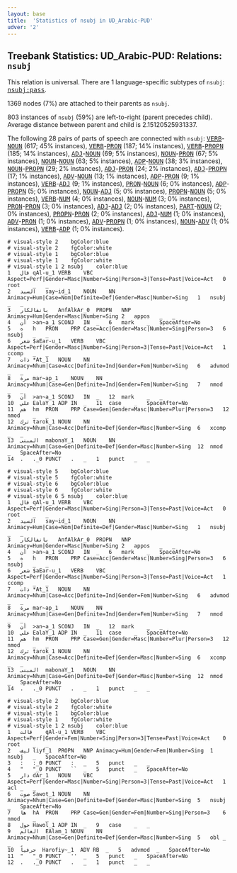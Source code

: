 ```yaml
---
layout: base
title:  'Statistics of nsubj in UD_Arabic-PUD'
udver: '2'
---
```


## Treebank Statistics: UD_Arabic-PUD: Relations: `nsubj`

This relation is universal.
There are 1 language-specific subtypes of `nsubj`: <tt><a href="ar_pud-dep-nsubj-pass.html">nsubj:pass</a></tt>.

1369 nodes (7%) are attached to their parents as `nsubj`.

803 instances of `nsubj` (59%) are left-to-right (parent precedes child).
Average distance between parent and child is 2.15120525931337.

The following 28 pairs of parts of speech are connected with `nsubj`: <tt><a href="ar_pud-pos-VERB.html">VERB</a></tt>-<tt><a href="ar_pud-pos-NOUN.html">NOUN</a></tt> (617; 45% instances), <tt><a href="ar_pud-pos-VERB.html">VERB</a></tt>-<tt><a href="ar_pud-pos-PRON.html">PRON</a></tt> (187; 14% instances), <tt><a href="ar_pud-pos-VERB.html">VERB</a></tt>-<tt><a href="ar_pud-pos-PROPN.html">PROPN</a></tt> (185; 14% instances), <tt><a href="ar_pud-pos-ADJ.html">ADJ</a></tt>-<tt><a href="ar_pud-pos-NOUN.html">NOUN</a></tt> (69; 5% instances), <tt><a href="ar_pud-pos-NOUN.html">NOUN</a></tt>-<tt><a href="ar_pud-pos-PRON.html">PRON</a></tt> (67; 5% instances), <tt><a href="ar_pud-pos-NOUN.html">NOUN</a></tt>-<tt><a href="ar_pud-pos-NOUN.html">NOUN</a></tt> (63; 5% instances), <tt><a href="ar_pud-pos-ADP.html">ADP</a></tt>-<tt><a href="ar_pud-pos-NOUN.html">NOUN</a></tt> (38; 3% instances), <tt><a href="ar_pud-pos-NOUN.html">NOUN</a></tt>-<tt><a href="ar_pud-pos-PROPN.html">PROPN</a></tt> (29; 2% instances), <tt><a href="ar_pud-pos-ADJ.html">ADJ</a></tt>-<tt><a href="ar_pud-pos-PRON.html">PRON</a></tt> (24; 2% instances), <tt><a href="ar_pud-pos-ADJ.html">ADJ</a></tt>-<tt><a href="ar_pud-pos-PROPN.html">PROPN</a></tt> (17; 1% instances), <tt><a href="ar_pud-pos-ADV.html">ADV</a></tt>-<tt><a href="ar_pud-pos-NOUN.html">NOUN</a></tt> (13; 1% instances), <tt><a href="ar_pud-pos-ADP.html">ADP</a></tt>-<tt><a href="ar_pud-pos-PRON.html">PRON</a></tt> (9; 1% instances), <tt><a href="ar_pud-pos-VERB.html">VERB</a></tt>-<tt><a href="ar_pud-pos-ADJ.html">ADJ</a></tt> (9; 1% instances), <tt><a href="ar_pud-pos-PRON.html">PRON</a></tt>-<tt><a href="ar_pud-pos-NOUN.html">NOUN</a></tt> (6; 0% instances), <tt><a href="ar_pud-pos-ADP.html">ADP</a></tt>-<tt><a href="ar_pud-pos-PROPN.html">PROPN</a></tt> (5; 0% instances), <tt><a href="ar_pud-pos-NOUN.html">NOUN</a></tt>-<tt><a href="ar_pud-pos-ADJ.html">ADJ</a></tt> (5; 0% instances), <tt><a href="ar_pud-pos-PROPN.html">PROPN</a></tt>-<tt><a href="ar_pud-pos-NOUN.html">NOUN</a></tt> (5; 0% instances), <tt><a href="ar_pud-pos-VERB.html">VERB</a></tt>-<tt><a href="ar_pud-pos-NUM.html">NUM</a></tt> (4; 0% instances), <tt><a href="ar_pud-pos-NOUN.html">NOUN</a></tt>-<tt><a href="ar_pud-pos-NUM.html">NUM</a></tt> (3; 0% instances), <tt><a href="ar_pud-pos-PRON.html">PRON</a></tt>-<tt><a href="ar_pud-pos-PRON.html">PRON</a></tt> (3; 0% instances), <tt><a href="ar_pud-pos-ADJ.html">ADJ</a></tt>-<tt><a href="ar_pud-pos-ADJ.html">ADJ</a></tt> (2; 0% instances), <tt><a href="ar_pud-pos-PART.html">PART</a></tt>-<tt><a href="ar_pud-pos-NOUN.html">NOUN</a></tt> (2; 0% instances), <tt><a href="ar_pud-pos-PROPN.html">PROPN</a></tt>-<tt><a href="ar_pud-pos-PRON.html">PRON</a></tt> (2; 0% instances), <tt><a href="ar_pud-pos-ADJ.html">ADJ</a></tt>-<tt><a href="ar_pud-pos-NUM.html">NUM</a></tt> (1; 0% instances), <tt><a href="ar_pud-pos-ADV.html">ADV</a></tt>-<tt><a href="ar_pud-pos-PRON.html">PRON</a></tt> (1; 0% instances), <tt><a href="ar_pud-pos-ADV.html">ADV</a></tt>-<tt><a href="ar_pud-pos-PROPN.html">PROPN</a></tt> (1; 0% instances), <tt><a href="ar_pud-pos-NOUN.html">NOUN</a></tt>-<tt><a href="ar_pud-pos-ADV.html">ADV</a></tt> (1; 0% instances), <tt><a href="ar_pud-pos-VERB.html">VERB</a></tt>-<tt><a href="ar_pud-pos-ADP.html">ADP</a></tt> (1; 0% instances).


~~~ conllu
# visual-style 2	bgColor:blue
# visual-style 2	fgColor:white
# visual-style 1	bgColor:blue
# visual-style 1	fgColor:white
# visual-style 1 2 nsubj	color:blue
1	قال	qAl-u_1	VERB	VBC	Aspect=Perf|Gender=Masc|Number=Sing|Person=3|Tense=Past|Voice=Act	0	root	_	_
2	السيد	say~id_1	NOUN	NN	Animacy=Hum|Case=Nom|Definite=Def|Gender=Masc|Number=Sing	1	nsubj	_	_
3	بانفالكار	AnfAlkAr_0	PROPN	NNP	Animacy=Hum|Gender=Masc|Number=Sing	2	appos	_	_
4	أن	>an~a_1	SCONJ	IN	_	6	mark	_	SpaceAfter=No
5	ه	h	PRON	PRP	Case=Acc|Gender=Masc|Number=Sing|Person=3	6	nsubj	_	_
6	شعر	$aEar-u_1	VERB	VBC	Aspect=Perf|Gender=Masc|Number=Sing|Person=3|Tense=Past|Voice=Act	1	ccomp	_	_
7	ذات	*At_1	NOUN	NN	Animacy=Nhum|Case=Acc|Definite=Ind|Gender=Fem|Number=Sing	6	advmod	_	_
8	مرة	mar~ap_1	NOUN	NN	Animacy=Nhum|Case=Gen|Definite=Ind|Gender=Fem|Number=Sing	7	nmod	_	_
9	أن	>an~a_1	SCONJ	IN	_	12	mark	_	_
10	علي	EalaY_1	ADP	IN	_	11	case	_	SpaceAfter=No
11	هم	hm	PRON	PRP	Case=Gen|Gender=Masc|Number=Plur|Person=3	12	nmod	_	_
12	ترك	tarok_1	NOUN	NN	Animacy=Nhum|Case=Acc|Definite=Def|Gender=Masc|Number=Sing	6	xcomp	_	_
13	المبنى	mabonaY_1	NOUN	NN	Animacy=Nhum|Case=Gen|Definite=Def|Gender=Masc|Number=Sing	12	nmod	_	SpaceAfter=No
14	.	._0	PUNCT	.	_	1	punct	_	_

~~~


~~~ conllu
# visual-style 5	bgColor:blue
# visual-style 5	fgColor:white
# visual-style 6	bgColor:blue
# visual-style 6	fgColor:white
# visual-style 6 5 nsubj	color:blue
1	قال	qAl-u_1	VERB	VBC	Aspect=Perf|Gender=Masc|Number=Sing|Person=3|Tense=Past|Voice=Act	0	root	_	_
2	السيد	say~id_1	NOUN	NN	Animacy=Hum|Case=Nom|Definite=Def|Gender=Masc|Number=Sing	1	nsubj	_	_
3	بانفالكار	AnfAlkAr_0	PROPN	NNP	Animacy=Hum|Gender=Masc|Number=Sing	2	appos	_	_
4	أن	>an~a_1	SCONJ	IN	_	6	mark	_	SpaceAfter=No
5	ه	h	PRON	PRP	Case=Acc|Gender=Masc|Number=Sing|Person=3	6	nsubj	_	_
6	شعر	$aEar-u_1	VERB	VBC	Aspect=Perf|Gender=Masc|Number=Sing|Person=3|Tense=Past|Voice=Act	1	ccomp	_	_
7	ذات	*At_1	NOUN	NN	Animacy=Nhum|Case=Acc|Definite=Ind|Gender=Fem|Number=Sing	6	advmod	_	_
8	مرة	mar~ap_1	NOUN	NN	Animacy=Nhum|Case=Gen|Definite=Ind|Gender=Fem|Number=Sing	7	nmod	_	_
9	أن	>an~a_1	SCONJ	IN	_	12	mark	_	_
10	علي	EalaY_1	ADP	IN	_	11	case	_	SpaceAfter=No
11	هم	hm	PRON	PRP	Case=Gen|Gender=Masc|Number=Plur|Person=3	12	nmod	_	_
12	ترك	tarok_1	NOUN	NN	Animacy=Nhum|Case=Acc|Definite=Def|Gender=Masc|Number=Sing	6	xcomp	_	_
13	المبنى	mabonaY_1	NOUN	NN	Animacy=Nhum|Case=Gen|Definite=Def|Gender=Masc|Number=Sing	12	nmod	_	SpaceAfter=No
14	.	._0	PUNCT	.	_	1	punct	_	_

~~~


~~~ conllu
# visual-style 2	bgColor:blue
# visual-style 2	fgColor:white
# visual-style 1	bgColor:blue
# visual-style 1	fgColor:white
# visual-style 1 2 nsubj	color:blue
1	قالت	qAl-u_1	VERB	VBC	Aspect=Perf|Gender=Fem|Number=Sing|Person=3|Tense=Past|Voice=Act	0	root	_	_
2	ليف	liyf_1	PROPN	NNP	Animacy=Hum|Gender=Fem|Number=Sing	1	nsubj	_	SpaceAfter=No
3	:	:_0	PUNCT	:	_	5	punct	_	_
4	"	"_0	PUNCT	``	_	5	punct	_	SpaceAfter=No
5	دار	dAr_1	NOUN	VBC	Aspect=Perf|Gender=Masc|Number=Sing|Person=3|Tense=Past|Voice=Act	1	acl	_	_
6	صوت	Sawot_1	NOUN	NN	Animacy=Nhum|Case=Gen|Definite=Def|Gender=Masc|Number=Sing	5	nsubj	_	SpaceAfter=No
7	ها	hA	PRON	PRP	Case=Gen|Gender=Fem|Number=Sing|Person=3	6	nmod	_	_
8	حول	Hawol_1	ADP	IN	_	9	case	_	_
9	العالم	EAlam_1	NOUN	NN	Animacy=Nhum|Case=Gen|Definite=Def|Gender=Masc|Number=Sing	5	obl	_	_
10	حرفياً	Harofiy~_1	ADV	RB	_	5	advmod	_	SpaceAfter=No
11	"	"_0	PUNCT	''	_	5	punct	_	SpaceAfter=No
12	.	._0	PUNCT	.	_	1	punct	_	_

~~~


